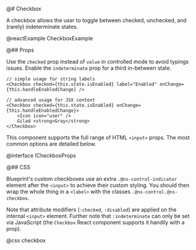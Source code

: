@# Checkbox

A checkbox allows the user to toggle between checked, unchecked, and (rarely)
indeterminate states.

@reactExample CheckboxExample

@## Props

Use the `checked` prop instead of `value` in controlled mode to avoid typings
issues. Enable the `indeterminate` prop for a third in-between state.

```tsx
// simple usage for string labels
<Checkbox checked={this.state.isEnabled} label="Enabled" onChange={this.handleEnabledChange} />

// advanced usage for JSX content
<Checkbox checked={this.state.isEnabled} onChange={this.handleEnabledChange}>
    <Icon icon="user" />
    Gilad <strong>Gray</strong>
</Checkbox>
```

This component supports the full range of HTML `<input>` props. The most common
options are detailed below.

@interface ICheckboxProps

@## CSS

Blueprint's custom checkboxes use an extra `.@ns-control-indicator` element
after the `<input>` to achieve their custom styling. You should then wrap the
whole thing in a `<label>` with the classes `.@ns-control.@ns-checkbox`.

Note that attribute modifiers (`:checked`, `:disabled`) are applied on the
internal `<input>` element. Further note that `:indeterminate` can only be set
via JavaScript (the `Checkbox` React component supports it handily with a prop).

@css checkbox
